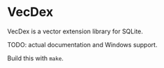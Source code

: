 # VecDex

VecDex is a vector extension library for SQLite.

TODO: actual documentation and Windows support.

Build this with `make`.
